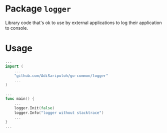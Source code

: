 # Package `logger`

Library code that's ok to use by external applications to log their application to console.

# Usage
```go
...
import (
	...
    "github.com/AdiSaripuloh/go-common/logger"
	...
)

...
func main() {
	...
	logger.Init(false)
	logger.Info("logger without stacktrace")
	...
}
...
```